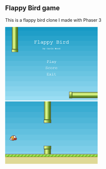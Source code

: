 ## Flappy Bird game

This is a flappy bird clone I made with Phaser 3

<img src='./assets/screenPrint1.PNG' width="300"/>


<img src='./assets/screenPrint2.PNG' width="300"/>